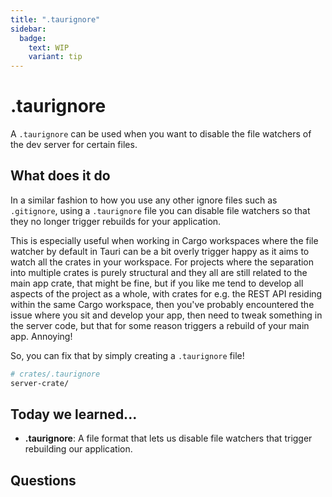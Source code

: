```yaml
---
title: ".taurignore"
sidebar:
  badge:
    text: WIP
    variant: tip
---
```


# .taurignore

A `.taurignore` can be used when you want to disable the file watchers of the dev server for certain files.

## What does it do

In a similar fashion to how you use any other ignore files such as `.gitignore`, using a `.taurignore` file you can disable file watchers so that they no longer trigger rebuilds for your application.

This is especially useful when working in Cargo workspaces where the file watcher by default in Tauri can be a bit overly trigger happy as it aims to watch all the crates in your workspace. For projects where the separation into multiple crates is purely structural and they all are still related to the main app crate, that might be fine, but if you like me tend to develop all aspects of the project as a whole, with crates for e.g. the REST API residing within the same Cargo workspace, then you've probably encountered the issue where you sit and develop your app, then need to tweak something in the server code, but that for some reason triggers a rebuild of your main app. Annoying!

So, you can fix that by simply creating a `.taurignore` file!

```bash
# crates/.taurignore
server-crate/
```

## Today we learned...

- **.taurignore**: A file format that lets us disable file watchers that trigger rebuilding our application.

## Questions
